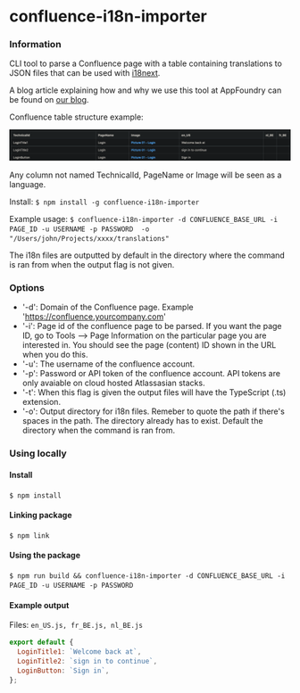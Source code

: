 # confluence-i18n-importer

### Information
CLI tool to parse a Confluence page with a table containing translations to JSON files that can be used with 
[i18next](https://www.i18next.com/).

A blog article explaining how and why we use this tool at AppFoundry can be found on [our blog](https://appfoundry.be/blog/automating-the-copy-experience-for-our-customers).

Confluence table structure example:

![table image](images/table-example.png)

Any column not named TechnicalId, PageName or Image will be seen as a language.

Install: `$ npm install -g confluence-i18n-importer`

Example usage: `$ confluence-i18n-importer -d CONFLUENCE_BASE_URL -i PAGE_ID -u USERNAME -p PASSWORD  -o "/Users/john/Projects/xxxx/translations"`

The i18n files are outputted by default in the directory where the command is ran from when the output flag is not given.

### Options

- '-d': Domain of the Confluence page. Example 'https://confluence.yourcompany.com'
- '-i': Page id of the confluence page to be parsed. If you want the page ID, go to Tools —> Page Information on the particular page you are interested in. You should see the page (content) ID shown in the URL when you do this.
- '-u': The username of the confluence account.
- '-p': Password or API token of the confluence account. API tokens are only avaiable on cloud hosted Atlassasian stacks.
- '-t': When this flag is given the output files will have the TypeScript (.ts) extension.
- '-o': Output directory for i18n files. Remeber to quote the path if there's spaces in the path. The directory already has to exist. Default the directory when the command is ran from.

### Using locally

#### Install

`$ npm install`

#### Linking package

`$ npm link`

#### Using the package

`$ npm run build && confluence-i18n-importer -d CONFLUENCE_BASE_URL -i PAGE_ID -u USERNAME -p PASSWORD`

#### Example output

Files: `en_US.js, fr_BE.js, nl_BE.js`

```javascript
export default {
  LoginTitle1: `Welcome back at`,
  LoginTitle2: `sign in to continue`,
  LoginButton: `Sign in`,
};
```